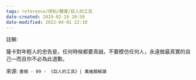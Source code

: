 ```yaml
---
tags: reference/得到/聽書/巨人的工具
date-created: 2019-02-19 20:59
date-modified: 2022-04-01 22:10
---
```


註解: 

薩卡對年輕人的忠告是，任何時候都要真誠，不要模仿任何人，永遠做最真實的自己—而且你不必為此道歉。

來源: `書摘 - 09 - 《巨人的工具》| 萬維鋼解讀`